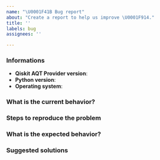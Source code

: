 ```yaml
---
name: "\U0001F41B Bug report"
about: "Create a report to help us improve \U0001F914."
title: ''
labels: bug
assignees: ''

---
```


<!-- ⚠️ If you do not respect this template, your issue will be closed -->
<!-- ⚠️ Make sure to browse the opened and closed issues -->

### Informations

- **Qiskit AQT Provider version**:
- **Python version**:
- **Operating system**:

### What is the current behavior?



### Steps to reproduce the problem



### What is the expected behavior?



### Suggested solutions
